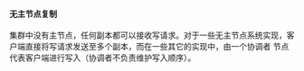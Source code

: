#### 无主节点复制
集群中没有主节点，任何副本都可以接收写请求。对于一些无主节点系统实现，客户端直接将写请求发送至多个副本，而在一些其它的实现中，由一个协调者
节点代表客户端进行写入（协调者不负责维护写入顺序）。
